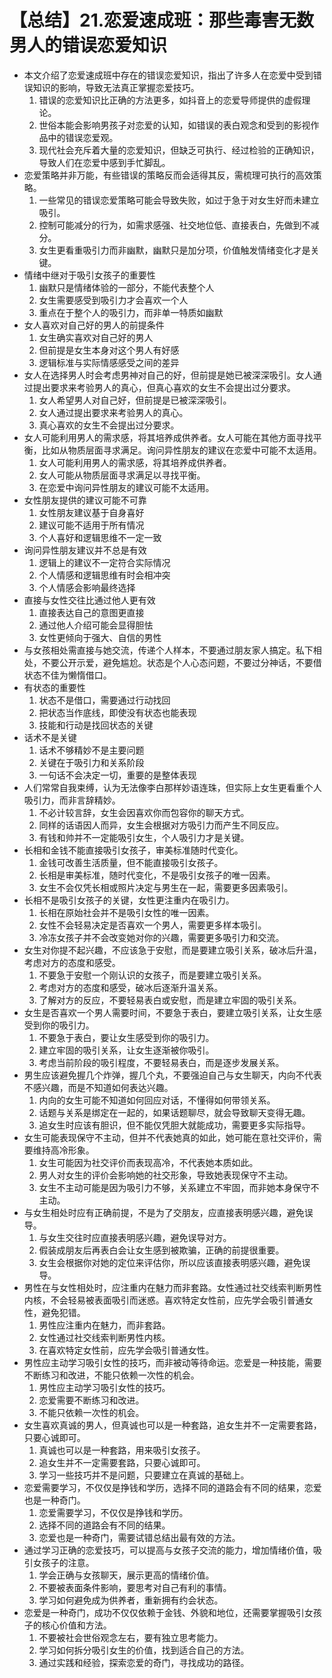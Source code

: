 # 【总结】21.恋爱速成班：那些毒害无数男人的错误恋爱知识

-   本文介绍了恋爱速成班中存在的错误恋爱知识，指出了许多人在恋爱中受到错误知识的影响，导致无法真正掌握恋爱技巧。
    1.  错误的恋爱知识比正确的方法更多，如抖音上的恋爱导师提供的虚假理论。
    2.  世俗本能会影响男孩子对恋爱的认知，如错误的表白观念和受到的影视作品中的错误恋爱观。
    3.  现代社会充斥着大量的恋爱知识，但缺乏可执行、经过检验的正确知识，导致人们在恋爱中感到手忙脚乱。
-   恋爱策略并非万能，有些错误的策略反而会适得其反，需梳理可执行的高效策略。
    1.  一些常见的错误恋爱策略可能会导致失败，如过于急于对女生好而未建立吸引。
    2.  控制可能减分的行为，如需求感强、社交地位低、直接表白，先做到不减分。
    3.  女生更看重吸引力而非幽默，幽默只是加分项，价值触发情绪变化才是关键。
-   情绪中继对于吸引女孩子的重要性
    1.  幽默只是情绪体验的一部分，不能代表整个人
    2.  女生需要感受到吸引力才会喜欢一个人
    3.  重点在于整个人的吸引力，而非单一特质如幽默
-   女人喜欢对自己好的男人的前提条件
    1.  女生确实喜欢对自己好的男人
    2.  但前提是女生本身对这个男人有好感
    3.  逻辑标准与实际情感感受之间的差异
-   女人在选择男人时会考虑男神对自己的好，但前提是她已被深深吸引。女人通过提出要求来考验男人的真心，但真心喜欢的女生不会提出过分要求。
    1.  女人希望男人对自己好，但前提是已被深深吸引。
    2.  女人通过提出要求来考验男人的真心。
    3.  真心喜欢的女生不会提出过分要求。
-   女人可能利用男人的需求感，将其培养成供养者。女人可能在其他方面寻找平衡，比如从物质层面寻求满足。询问异性朋友的建议在恋爱中可能不太适用。
    1.  女人可能利用男人的需求感，将其培养成供养者。
    2.  女人可能从物质层面寻求满足以寻找平衡。
    3.  在恋爱中询问异性朋友的建议可能不太适用。
-   女性朋友提供的建议可能不可靠
    1.  女性朋友建议基于自身喜好
    2.  建议可能不适用于所有情况
    3.  个人喜好和逻辑思维不一定一致
-   询问异性朋友建议并不总是有效
    1.  逻辑上的建议不一定符合实际情况
    2.  个人情感和逻辑思维有时会相冲突
    3.  个人情感会影响最终选择
-   直接与女性交往比通过他人更有效
    1.  直接表达自己的意图更直接
    2.  通过他人介绍可能会显得胆怯
    3.  女性更倾向于强大、自信的男性
-   与女孩相处需直接与她交流，传递个人样本，不要通过朋友家人搞定。私下相处，不要公开示爱，避免尴尬。状态是个人心态问题，不要过分神话，不要借状态不佳为懒惰借口。
-   有状态的重要性
    1.  状态不是借口，需要通过行动找回
    2.  把状态当作底线，即使没有状态也能表现
    3.  技能和行动是找回状态的关键
-   话术不是关键
    1.  话术不够精妙不是主要问题
    2.  关键在于吸引力和关系阶段
    3.  一句话不会决定一切，重要的是整体表现
-   人们常常自我束缚，认为无法像李白那样妙语连珠，但实际上女生更看重个人吸引力，而非言辞精妙。
    1.  不必计较言辞，女生会因喜欢你而包容你的聊天方式。
    2.  同样的话语因人而异，女生会根据对方吸引力而产生不同反应。
    3.  有钱和帅并不一定能吸引女生，个人吸引力才是关键。
-   长相和金钱不能直接吸引女孩子，审美标准随时代变化。
    1.  金钱可改善生活质量，但不能直接吸引女孩子。
    2.  长相是审美标准，随时代变化，不是吸引女孩子的唯一因素。
    3.  女生不会仅凭长相或照片决定与男生在一起，需要更多因素吸引。
-   长相不是吸引女孩子的关键，女性更注重内在吸引力。
    1.  长相在原始社会并不是吸引女性的唯一因素。
    2.  女性不会轻易决定是否喜欢一个男人，需要更多样本吸引。
    3.  冷冻女孩子并不会改变她对你的兴趣，需要更多吸引力和交流。
-   女生对你提不起兴趣，不应该急于安慰，而是要建立吸引关系，破冰后升温，考虑对方的态度和感受。
    1.  不要急于安慰一个刚认识的女孩子，而是要建立吸引关系。
    2.  考虑对方的态度和感受，破冰后逐渐升温关系。
    3.  了解对方的反应，不要轻易表白或安慰，而是建立牢固的吸引关系。
-   女生是否喜欢一个男人需要时间，不要急于表白，要建立吸引关系，让女生感受到你的吸引力。
    1.  不要急于表白，要让女生感受到你的吸引力。
    2.  建立牢固的吸引关系，让女生逐渐被你吸引。
    3.  考虑当前阶段的吸引程度，不要轻易表白，而是逐步发展关系。
-   男生应该避免握几个炸弹，握几个丸，不要强迫自己与女生聊天，内向不代表不感兴趣，而是不知道如何表达兴趣。
    1.  内向的女生可能不知道如何回应对话，不懂得如何带领关系。
    2.  话题与关系是绑定在一起的，如果话题聊尽，就会导致聊天变得无趣。
    3.  追女生时应该有胆识，但不能仅凭胆大就能成功，需要更多实际指导。
-   女生可能表现保守不主动，但并不代表她真的如此，她可能在意社交评价，需要维持高冷形象。
    1.  女生可能因为社交评价而表现高冷，不代表她本质如此。
    2.  男人对女生的评价会影响她的社交形象，导致她表现保守不主动。
    3.  女生不主动可能是因为吸引力不够，关系建立不牢固，而非她本身保守不主动。
-   与女生相处时应有正确前提，不是为了交朋友，应直接表明感兴趣，避免误导。
    1.  与女生交往时应直接表明感兴趣，避免误导对方。
    2.  假装成朋友后再表白会让女生感到被欺骗，正确的前提很重要。
    3.  女生会根据你对她的定位来评估你，所以应该直接表明感兴趣，避免误导。
-   男性在与女性相处时，应注重内在魅力而非套路。女性通过社交线索判断男性内核，不会轻易被表面吸引而迷惑。喜欢特定女性前，应先学会吸引普通女性，避免犯错。
    1.  男性应注重内在魅力，而非套路。
    2.  女性通过社交线索判断男性内核。
    3.  在喜欢特定女性前，应先学会吸引普通女性。
-   男性应主动学习吸引女性的技巧，而非被动等待命运。恋爱是一种技能，需要不断练习和改进，不能只依赖一次性的机会。
    1.  男性应主动学习吸引女性的技巧。
    2.  恋爱需要不断练习和改进。
    3.  不能只依赖一次性的机会。
-   女生喜欢真诚的男人，但真诚也可以是一种套路，追女生并不一定需要套路，只要心诚即可。
    1.  真诚也可以是一种套路，用来吸引女孩子。
    2.  追女生并不一定需要套路，只要心诚即可。
    3.  学习一些技巧并不是问题，只要建立在真诚的基础上。
-   恋爱需要学习，不仅仅是挣钱和学历，选择不同的道路会有不同的结果，恋爱也是一种奇门。
    1.  恋爱需要学习，不仅仅是挣钱和学历。
    2.  选择不同的道路会有不同的结果。
    3.  恋爱也是一种奇门，需要试错总结出最有效的方法。
-   通过学习正确的恋爱技巧，可以提高与女孩子交流的能力，增加情绪价值，吸引女孩子的注意。
    1.  学会正确与女孩聊天，展示更高的情绪价值。
    2.  不要被表面条件影响，要思考对自己有利的事情。
    3.  学习如何避免成为供养者，重新拥有约会状态。
-   恋爱是一种奇门，成功不仅仅依赖于金钱、外貌和地位，还需要掌握吸引女孩子的核心价值和方法。
    1.  不要被社会世俗观念左右，要有独立思考能力。
    2.  学习如何拆分吸引女生的价值，找到适合自己的方法。
    3.  通过实践和经验，探索恋爱的奇门，寻找成功的路径。